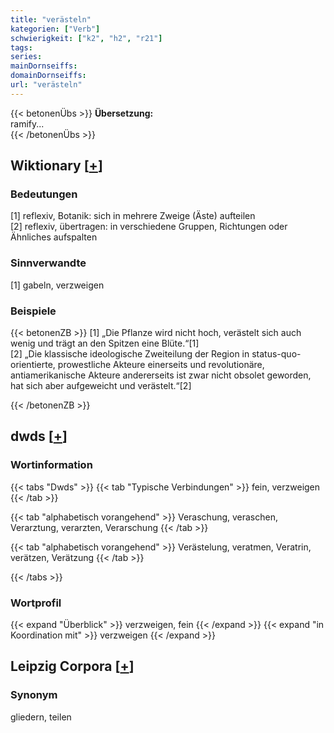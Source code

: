 ```yaml
---
title: "verästeln"
kategorien: ["Verb"]
schwierigkeit: ["k2", "h2", "r21"]
tags:
series:
mainDornseiffs:
domainDornseiffs:
url: "verästeln"
---
```


{{< betonenÜbs >}}
**Übersetzung:**  
ramify...  
{{< /betonenÜbs >}}

## Wiktionary [[+](https://de.wiktionary.org/wiki/verästeln)]

### Bedeutungen
[1] reflexiv, Botanik: sich in mehrere Zweige (Äste) aufteilen  
[2] reflexiv, übertragen: in verschiedene Gruppen, Richtungen oder Ähnliches aufspalten  

### Sinnverwandte
[1] gabeln, verzweigen  

### Beispiele
{{< betonenZB >}}
[1] „Die Pflanze wird nicht hoch, verästelt sich auch wenig und trägt an den Spitzen eine Blüte.“[1]  
[2] „Die klassische ideologische Zweiteilung der Region in status-quo-orientierte, prowestliche Akteure einerseits und revolutionäre, antiamerikanische Akteure andererseits ist zwar nicht obsolet geworden, hat sich aber aufgeweicht und verästelt.“[2]  

{{< /betonenZB >}}


## dwds [[+](https://www.dwds.de/wb/verästeln)]

### Wortinformation
{{< tabs "Dwds" >}}
{{< tab "Typische Verbindungen" >}}
fein, verzweigen
{{< /tab >}}

{{< tab "alphabetisch vorangehend" >}}
Veraschung, veraschen, Verarztung, verarzten, Verarschung
{{< /tab >}}

{{< tab "alphabetisch vorangehend" >}}
Verästelung, veratmen, Veratrin, verätzen, Verätzung
{{< /tab >}}

{{< /tabs >}}

### Wortprofil
{{< expand "Überblick" >}} verzweigen, fein {{< /expand >}}
{{< expand "in Koordination mit" >}} verzweigen {{< /expand >}}

## Leipzig Corpora [[+](https://corpora.uni-leipzig.de/en/res?word=verästeln&corpusId=deu_newscrawl-public_2018)]


### Synonym
gliedern, teilen

